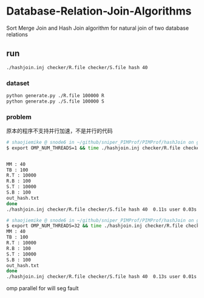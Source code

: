 # Database-Relation-Join-Algorithms

Sort Merge Join and Hash Join algorithm for natural join of two database relations

## run

```bash
./hashjoin.inj checker/R.file checker/S.file hash 40
```

### dataset

```bash
python generate.py ./R.file 100000 R
python generate.py ./S.file 100000 S
```

### problem

原本的程序不支持并行加速，不是并行的代码

```bash
# shaojiemike @ snode6 in ~/github/sniper_PIMProf/PIMProf/hashJoin on git:dev x [14:44:58]
$ export OMP_NUM_THREADS=1 && time ./hashjoin.inj checker/R.file checker/S.file hash 40


MM : 40
TB : 100
R.T : 10000
R.B : 100
S.T : 10000
S.B : 100
out_hash.txt
done
./hashjoin.inj checker/R.file checker/S.file hash 40  0.11s user 0.03s system 55% cpu 0.250 total

# shaojiemike @ snode6 in ~/github/sniper_PIMProf/PIMProf/hashJoin on git:dev x [15:17:00]
$ export OMP_NUM_THREADS=32 && time ./hashjoin.inj checker/R.file checker/S.file hash 40
MM : 40
TB : 100
R.T : 10000
R.B : 100
S.T : 10000
S.B : 100
out_hash.txt
done
./hashjoin.inj checker/R.file checker/S.file hash 40  0.13s user 0.01s system 66% cpu 0.208 total
```

omp parallel for will seg fault
